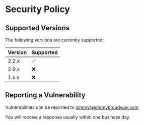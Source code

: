# Security Policy

## Supported Versions

The following versions are currently supported:

| Version | Supported          |
| ------- | ------------------ |
| 2.2.x   | :white_check_mark: |
| 2.0.x   | :x:                |
| 1.x.x   | :x:                |

## Reporting a Vulnerability

Vulnerabilities can be reported to johnny@johnnybroadway.com

You will receive a response usually within one business day.
